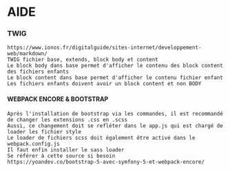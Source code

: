 # AIDE #

### TWIG  
    https://www.ionos.fr/digitalguide/sites-internet/developpement-web/markdown/
    TWIG fichier base, extends, block body et content  
    Le block body dans base permet d'afficher le contenu des block content des fichiers enfants
    Le block content dans base permet d'afficher le contenu fichier enfant
    Les fichiers enfants doivent avoir un block content et non BODY

####  WEBPACK ENCORE & BOOTSTRAP
    Après l'installation de bootstrap via les commandes, il est recommandé de changer les extensions .css en .scss  
    Aussi, ce changement doit se refléter dans le app.js qui est chargé de loader les fichier style  
    Le loader de fichiers scss doit également être activé dans le webpack.config.js
    Il faut enfin installer le sass loader
    Se référer à cette source si besoin 
    https://yoandev.co/bootstrap-5-avec-symfony-5-et-webpack-encore/
    